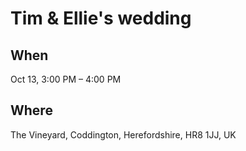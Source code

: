 Tim & Ellie's wedding
=====================

When
----

Oct 13, 3:00 PM – 4:00 PM

Where
-----

The Vineyard, Coddington, Herefordshire, HR8 1JJ, UK
